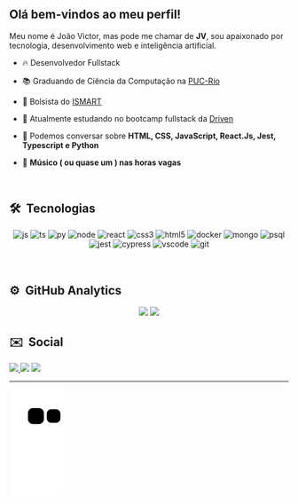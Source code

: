 ## Olá bem-vindos ao meu perfil!

Meu nome é João Victor, mas pode me chamar de **JV**, sou apaixonado por tecnologia, desenvolvimento web e inteligência artificial. 

- 🔥 Desenvolvedor Fullstack

- 📚 Graduando de Ciência da Computação na [PUC-Rio](http://www.inf.puc-rio.br/)

- 📔 Bolsista do [ISMART](https://www.ismart.org.br/)

- 🌱 Atualmente estudando no bootcamp fullstack da [Driven](https://driven.com.br/)

- 💬 Podemos conversar sobre **HTML, CSS, JavaScript, React.Js, Jest, Typescript e Python**

- 🎵 **Músico ( ou quase um ) nas horas vagas**


<br>

## 🛠 &nbsp;Tecnologias

 <div align="center" >
  <img alt="js" height="50" width="50" src="https://cdn.jsdelivr.net/gh/devicons/devicon/icons/javascript/javascript-original.svg">
  <img alt="ts" height="50" width="50" src="https://cdn.jsdelivr.net/gh/devicons/devicon/icons/typescript/typescript-plain.svg">
  <img alt="py" height="50" width="50" src="https://cdn.jsdelivr.net/gh/devicons/devicon/icons/python/python-original.svg">
  <img alt="node" height="50" width="50" src="https://cdn.jsdelivr.net/gh/devicons/devicon/icons/nodejs/nodejs-original.svg">
  <img alt="react" height="50" width="50" src="https://cdn.jsdelivr.net/gh/devicons/devicon/icons/react/react-original.svg">
  <img alt="css3" height="50" width="50" src="https://cdn.jsdelivr.net/gh/devicons/devicon/icons/css3/css3-original.svg">
  <img alt="html5" height="50" width="50" src="https://cdn.jsdelivr.net/gh/devicons/devicon/icons/html5/html5-original.svg">
  <img alt="docker" height="50" width="50" src="https://cdn.jsdelivr.net/gh/devicons/devicon/icons/docker/docker-original.svg">
  <img alt="mongo" height="50" width="50" src=https://cdn.jsdelivr.net/gh/devicons/devicon/icons/mongodb/mongodb-original.svg>
  <img alt="psql" height="50" width="50" src="https://cdn.jsdelivr.net/gh/devicons/devicon/icons/postgresql/postgresql-plain.svg">
  <img alt="jest" height="50" width="50" src="https://cdn.jsdelivr.net/gh/devicons/devicon/icons/jest/jest-plain.svg">
  <img alt="cypress" height="50" width="50" src="https://miro.medium.com/max/364/0*JAWNOBEDxJLXxHUj.png">
  <img alt="vscode" height="50" width="50" src="https://cdn.jsdelivr.net/gh/devicons/devicon/icons/vscode/vscode-original.svg">
  <img alt="git" height="50" width="50" src="https://cdn.jsdelivr.net/gh/devicons/devicon/icons/git/git-original.svg">  

 </div>
<br>

<br>

## ⚙️ &nbsp;GitHub Analytics

<div align="center">
  <img height="180em" src="https://github-readme-stats.vercel.app/api?username=jvsfrancisco&show_icons=true&theme=dark&include_all_commits=false&count_private=true"/>
  <img height="180em" src="https://github-readme-stats.vercel.app/api/top-langs/?username=jvsfrancisco&layout=compact&langs_count=7&theme=dark"/>
</div>

## ✉️ &nbsp;Social
<div>
    <a href="mailto:jvictor.franci@gmail.com" target="_blank"> <img src="https://img.shields.io/badge/Gmail-E4400F?style=for-the-badge&logo=gmail&logoColor=white" target="_blank"> </a>
    <a href="https://www.instagram.com/Victr_francixx/" target="_blank"> <img src="https://img.shields.io/badge/Instagram-E4405F?style=for-the-badge&logo=instagram&logoColor=white" target="_blank"></a>
  <a href="https://www.linkedin.com/in/jvsfrancisco/" target="_blank"> <img src="https://img.shields.io/badge/LinkedIn-0077B5?style=for-the-badge&logo=linkedin&logoColor=white" target="_blank"></a>
  </div>
  
---

![Snake animation](https://github.com/jvsfrancisco/jvsfrancisco/blob/output/github-contribution-grid-snake.svg)



    
    
